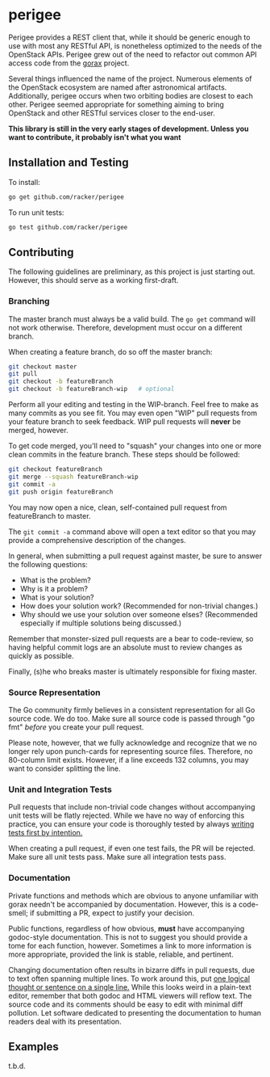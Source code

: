 # perigee

Perigee provides a REST client that, while it should be generic enough to use with most any RESTful API, is nonetheless optimized to the needs of the OpenStack APIs.
Perigee grew out of the need to refactor out common API access code from the [gorax](http://github.com/racker/gorax) project.

Several things influenced the name of the project.
Numerous elements of the OpenStack ecosystem are named after astronomical artifacts.
Additionally, perigee occurs when two orbiting bodies are closest to each other.
Perigee seemed appropriate for something aiming to bring OpenStack and other RESTful services closer to the end-user.

**This library is still in the very early stages of development. Unless you want to contribute, it probably isn't what you want**

## Installation and Testing

To install:

```bash
go get github.com/racker/perigee
```

To run unit tests:

```bash
go test github.com/racker/perigee
```

## Contributing

The following guidelines are preliminary, as this project is just starting out.
However, this should serve as a working first-draft.

### Branching

The master branch must always be a valid build.
The `go get` command will not work otherwise.
Therefore, development must occur on a different branch.

When creating a feature branch, do so off the master branch:

```bash
git checkout master
git pull
git checkout -b featureBranch
git checkout -b featureBranch-wip   # optional
```

Perform all your editing and testing in the WIP-branch.
Feel free to make as many commits as you see fit.
You may even open "WIP" pull requests from your feature branch to seek feedback.
WIP pull requests will **never** be merged, however.

To get code merged, you'll need to "squash" your changes into one or more clean commits in the feature branch.
These steps should be followed:

```bash
git checkout featureBranch
git merge --squash featureBranch-wip
git commit -a
git push origin featureBranch
```

You may now open a nice, clean, self-contained pull request from featureBranch to master.

The `git commit -a` command above will open a text editor so that
you may provide a comprehensive description of the changes.

In general, when submitting a pull request against master,
be sure to answer the following questions:

- What is the problem?
- Why is it a problem?
- What is your solution?
- How does your solution work?  (Recommended for non-trivial changes.)
- Why should we use your solution over someone elses?  (Recommended especially if multiple solutions being discussed.)

Remember that monster-sized pull requests are a bear to code-review,
so having helpful commit logs are an absolute must to review changes as quickly as possible.

Finally, (s)he who breaks master is ultimately responsible for fixing master.

### Source Representation

The Go community firmly believes in a consistent representation for all Go source code.
We do too.
Make sure all source code is passed through "go fmt" *before* you create your pull request.

Please note, however, that we fully acknowledge and recognize that we no longer rely upon punch-cards for representing source files.
Therefore, no 80-column limit exists.
However, if a line exceeds 132 columns, you may want to consider splitting the line.

### Unit and Integration Tests

Pull requests that include non-trivial code changes without accompanying unit tests will be flatly rejected.
While we have no way of enforcing this practice,
you can ensure your code is thoroughly tested by always [writing tests first by intention.](http://en.wikipedia.org/wiki/Test-driven_development)

When creating a pull request, if even one test fails, the PR will be rejected.
Make sure all unit tests pass.
Make sure all integration tests pass.

### Documentation

Private functions and methods which are obvious to anyone unfamiliar with gorax needn't be accompanied by documentation.
However, this is a code-smell; if submitting a PR, expect to justify your decision.

Public functions, regardless of how obvious, **must** have accompanying godoc-style documentation.
This is not to suggest you should provide a tome for each function, however.
Sometimes a link to more information is more appropriate, provided the link is stable, reliable, and pertinent.

Changing documentation often results in bizarre diffs in pull requests, due to text often spanning multiple lines.
To work around this, put [one logical thought or sentence on a single line.](http://rhodesmill.org/brandon/2012/one-sentence-per-line/)
While this looks weird in a plain-text editor,
remember that both godoc and HTML viewers will reflow text.
The source code and its comments should be easy to edit with minimal diff pollution.
Let software dedicated to presenting the documentation to human readers deal with its presentation.

## Examples

t.b.d.

